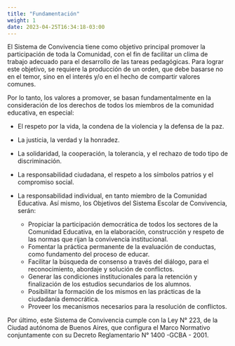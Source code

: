 ```yaml
---
title: "Fundamentación"
weight: 1
date: 2023-04-25T16:34:18-03:00
---
```



El Sistema de Convivencia tiene como objetivo principal promover la participación de toda la Comunidad, con el fin de facilitar un clima de trabajo adecuado para el desarrollo de las tareas pedagógicas. Para lograr este objetivo, se requiere la producción de un orden, que debe basarse no en el temor, sino en el interés y/o en el hecho de compartir valores comunes.

Por lo tanto, los valores a promover, se basan fundamentalmente en la consideración de los derechos de todos los miembros de la comunidad educativa, en especial:   
- El respeto por la vida, la condena de la violencia y la defensa de la paz.
- La justicia, la verdad y la honradez.
- La solidaridad, la cooperación, la tolerancia, y el rechazo de todo tipo de discriminación.
- La responsabilidad ciudadana, el respeto a los símbolos patrios y el compromiso social.
- La responsabilidad individual, en tanto miembro de la Comunidad Educativa. Así mismo, los Objetivos del Sistema Escolar de Convivencia, 
serán:   



  - Propiciar la participación democrática de todos los sectores de la Comunidad Educativa, en la elaboración, construcción y respeto de las normas que rijan la convivencia institucional.
  - Fomentar la práctica permanente de la evaluación de conductas, como fundamento del proceso de educar.
  - Facilitar la búsqueda de consenso a través del diálogo, para el reconocimiento, abordaje y solución de conflictos.
  - Generar las condiciones institucionales para la retención y finalización de los estudios secundarios de los alumnos.
  - Posibilitar la formación de los mismos en las prácticas de la ciudadanía democrática.
  - Proveer los mecanismos necesarios para la resolución de conflictos.

Por último, este Sistema de Convivencia cumple con la Ley N° 223, de la Ciudad autónoma de Buenos Aires, que configura el Marco Normativo conjuntamente con su Decreto Reglamentario N° 1400 -GCBA - 2001.
